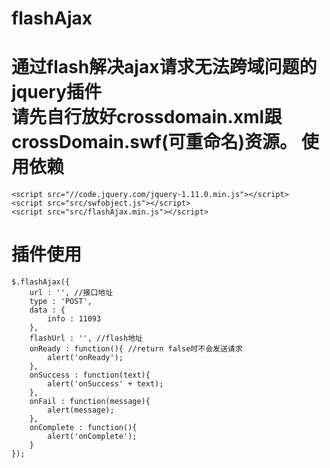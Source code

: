 flashAjax
======
 
通过flash解决ajax请求无法跨域问题的jquery插件  
请先自行放好**crossdomain.xml**跟**crossDomain.swf**(可重命名)资源。
使用依赖
======

```
<script src="//code.jquery.com/jquery-1.11.0.min.js"></script>
<script src="src/swfobject.js"></script>
<script src="src/flashAjax.min.js"></script>

```

插件使用
======

```
$.flashAjax({
    url : '', //接口地址
    type : 'POST',
    data : {
        info : 11093
    },
    flashUrl : '', //flash地址
    onReady : function(){ //return false时不会发送请求
        alert('onReady');
    },
    onSuccess : function(text){
        alert('onSuccess' + text);
    },
    onFail : function(message){
        alert(message);
    },
    onComplete : function(){
        alert('onComplete');
    }
});
    
```
